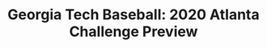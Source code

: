 ---
layout: post
title: "Georgia Tech Baseball: 2020 Atlanta Challenge Preview"
description: "Opening Day is HERE!"
permalink: https://www.fromtherumbleseat.com/2020/2/14/21137201/georgia-tech-baseball-2020-atlanta-challenge-preview-cincinnati-st-johns-saint-peters-danny-hall-cws
---